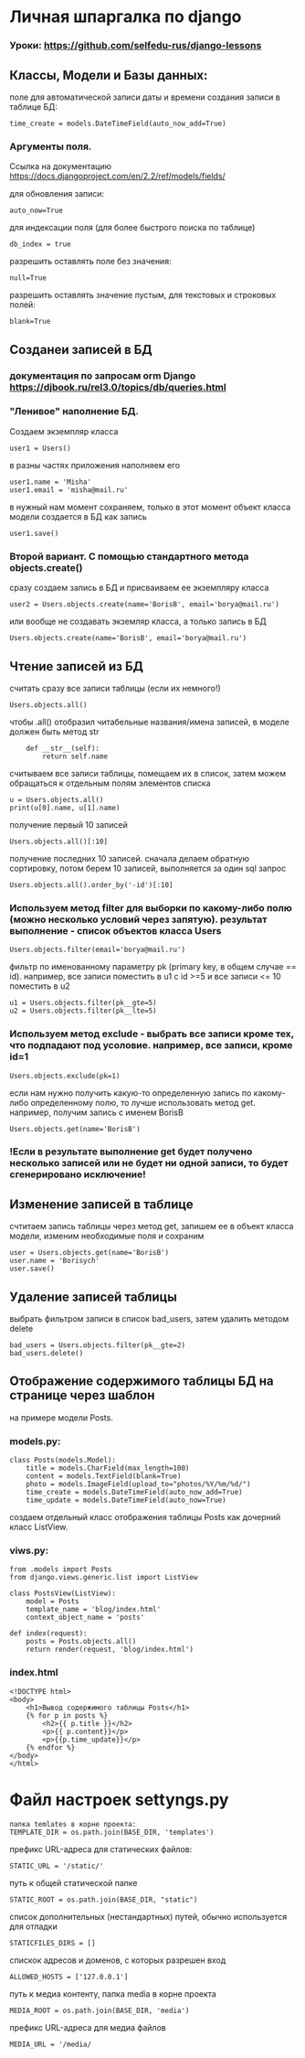 # Личная шпаргалка по django

### Уроки: https://github.com/selfedu-rus/django-lessons

## Классы, Модели и Базы данных:
 поле для автоматической записи даты и времени создания записи в таблице БД:
```
time_create = models.DateTimeField(auto_now_add=True)
```
### Аргументы поля.
Ссылка на документацию https://docs.djangoproject.com/en/2.2/ref/models/fields/

для обновления записи:
```
auto_now=True
```
для индексации поля (для более быстрого поиска по таблице)
```
db_index = true
```
разрешить оставлять поле без значения:
```
null=True
```
разрешить оставлять значение пустым, для текстовых и строковых полей:
```
blank=True
```
 ## Созданеи записей в БД
 ### документация по запросам orm Django https://djbook.ru/rel3.0/topics/db/queries.html
 ### "Ленивое" наполнение БД. 
 Создаем экземпляр класса
 ```
 user1 = Users()
 ```
  в разны частях приложения наполняем его
 ```
 user1.name = 'Misha'
 user1.email = 'misha@mail.ru'
 ```
  в нужный нам момент сохраняем, только в этот момент объект класса модели создается в БД как запись
 ```
 user1.save()
 ```
 ### Второй вариант. С помощью стандартного метода objects.create() 
 сразу создаем запись в БД и присваиваем ее экземпляру класса
```
user2 = Users.objects.create(name='BorisB', email='borya@mail.ru')
```
или вообще не создавать экземляр класса, а только запись в БД
```
Users.objects.create(name='BorisB', email='borya@mail.ru')
```
## Чтение записей из БД
 считать сразу все записи таблицы (если их немного!)
```
Users.objects.all()
```
чтобы .all() отобразил читабельные названия/имена записей, в моделе должен быть метод str
```
    def __str__(self):
        return self.name
```
 считываем все записи таблицы, помещаем их в список, затем можем обращаться к отдельным полям элементов списка
```
u = Users.objects.all()
print(u[0].name, u[1].name)
```
получение первый 10 записей
```
Users.objects.all()[:10]
```
получение последних 10 записей. сначала делаем обратную сортировку, потом берем 10 записей, выполняется за один sql запрос
```
Users.objects.all().order_by('-id')[:10]
```
### Используем метод filter для выборки по какому-либо полю (можно несколько условий через запятую). результат выполнение - список объектов класса Users
```
Users.objects.filter(email='borya@mail.ru')
```
 фильтр по именованному параметру pk (primary key, в общем случае == id). например, все записи поместить в u1 с id >=5 и все записи <= 10 поместить в u2
```
u1 = Users.objects.filter(pk__gte=5)
u2 = Users.objects.filter(pk__lte=5)
```
### Используем метод exclude  - выбрать все записи кроме тех, что подпадают под усоловие. например, все записи, кроме id=1
```
Users.objects.exclude(pk=1)
```
если нам нужно получить какую-то определенную запись по какому-либо определенному полю, то лучше использовать метод get. например, получим запись с именем BorisB
```
Users.objects.get(name='BorisB')
```
### !Если в результате выполнение get будет получено несколько записей или не будет ни одной записи, то будет сгенерировано исключение!
## Изменение записей в таблице
счтитаем запись таблицы через метод get, запишем ее в объект класса модели, изменим необходимые поля и сохраним
```
user = Users.objects.get(name='BorisB')
user.name = 'Borisych'
user.save()
```
## Удаление записей таблицы
выбрать фильтром записи в список bad_users, затем удалить методом delete
```
bad_users = Users.objects.filter(pk__gte=2)
bad_users.delete()
```
## Отображение содержимого таблицы БД на странице через шаблон
на примере модели Posts. 

### models.py:
```
class Posts(models.Model):
    title = models.CharField(max_length=100)
    content = models.TextField(blank=True)
    photo = models.ImageField(upload_to="photos/%Y/%m/%d/")
    time_create = models.DateTimeField(auto_now_add=True)
    time_update = models.DateTimeField(auto_now=True)
```
создаем отдельный класс отображения таблицы Posts как дочерний класс ListView. 

### viws.py:
```
from .models import Posts
from django.views.generic.list import ListView

class PostsView(ListView):
    model = Posts
    template_name = 'blog/index.html'
    context_object_name = 'posts'

def index(request):
    posts = Posts.objects.all()
    return render(request, 'blog/index.html')
```
### index.html
```
<!DOCTYPE html>
<body>
    <h1>Вывод содержимого таблицы Posts</h1>
    {% for p in posts %}
        <h2>{{ p.title }}</h2>
        <p>{{ p.content}}</p>
        <p>{{p.time_update}}</p>
    {% endfor %}
</body>
</html>
```
# Файл настроек settyngs.py
```
папка temlates в корне проекта:
TEMPLATE_DIR = os.path.join(BASE_DIR, 'templates')
```
префикс URL-адреса для статических файлов:
```
STATIC_URL = '/static/'
```
путь к общей статической папке
```
STATIC_ROOT = os.path.join(BASE_DIR, "static")
```
список дополнительных (нестандартных) путей, обычно используется для отладки
```
STATICFILES_DIRS = []
```
спискок адресов и доменов, с которых разрешен вход 
```
ALLOWED_HOSTS = ['127.0.0.1']
```
путь к медиа контенту, папка media в корне проекта
```
MEDIA_ROOT = os.path.join(BASE_DIR, 'media')
```
префикс URL-адреса для медиа файлов
```
MEDIA_URL = '/media/
```

